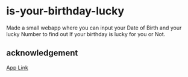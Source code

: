 # is-your-birthday-lucky
Made a small webapp where you can input your Date of Birth and your lucky Number to find out If your birthday is lucky for you or Not. 

## acknowledgement
[App Link](https://is-your-birthday-lucky-kunal-talks.netlify.app/)
